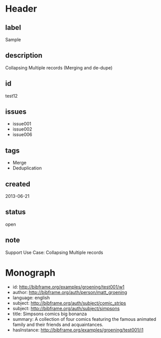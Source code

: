 # Header

## label

Sample

## description

Collapsing Multiple records (Merging and de-dupe)

## id

test12

## issues

* issue001
* issue002
* issue006

## tags 

* Merge
* Deduplication

## created

2013-06-21

## status

open

## note

Support Use Case: Collapsing Multiple records

# Monograph

* id: http://bibframe.org/examples/groening/test001/w1
* author: http://bibframe.org/auth/person/matt_groening
* language: english
* subject: http://bibframe.org/auth/subject/comic_strips
* subject: http://bibframe.org/auth/subject/simpsons
* title: Simpsons comics big bonanza
* summary: A collection of four comics featuring the famous animated family and their friends and acquaintances.
* hasInstance: http://bibframe.org/examples/groening/test001/i1

